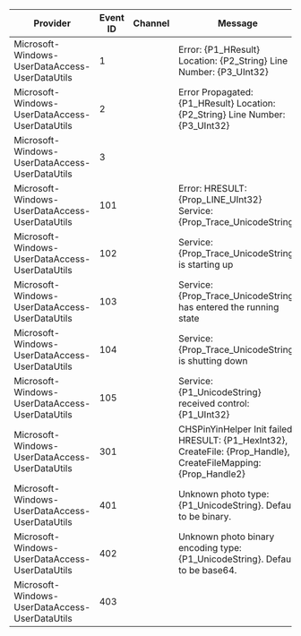Provider                                        |  Event ID  |  Channel  |  Message
------------------------------------------------|------------|-----------|-------------------------------------------------------------------------------------------------------------------
Microsoft-Windows-UserDataAccess-UserDataUtils  |  1         |           |  Error: {P1_HResult} Location: {P2_String} Line Number: {P3_UInt32}
Microsoft-Windows-UserDataAccess-UserDataUtils  |  2         |           |  Error Propagated: {P1_HResult} Location: {P2_String} Line Number: {P3_UInt32}
Microsoft-Windows-UserDataAccess-UserDataUtils  |  3         |           |
Microsoft-Windows-UserDataAccess-UserDataUtils  |  101       |           |  Error: HRESULT: {Prop_LINE_UInt32} Service: {Prop_Trace_UnicodeString}
Microsoft-Windows-UserDataAccess-UserDataUtils  |  102       |           |  Service: {Prop_Trace_UnicodeString} is starting up
Microsoft-Windows-UserDataAccess-UserDataUtils  |  103       |           |  Service: {Prop_Trace_UnicodeString} has entered the running state
Microsoft-Windows-UserDataAccess-UserDataUtils  |  104       |           |  Service: {Prop_Trace_UnicodeString} is shutting down
Microsoft-Windows-UserDataAccess-UserDataUtils  |  105       |           |  Service: {P1_UnicodeString} received control: {P1_UInt32}
Microsoft-Windows-UserDataAccess-UserDataUtils  |  301       |           |  CHSPinYinHelper Init failed: HRESULT: {P1_HexInt32}, CreateFile: {Prop_Handle}, CreateFileMapping: {Prop_Handle2}
Microsoft-Windows-UserDataAccess-UserDataUtils  |  401       |           |  Unknown photo type: {P1_UnicodeString}. Default to be binary.
Microsoft-Windows-UserDataAccess-UserDataUtils  |  402       |           |  Unknown photo binary encoding type: {P1_UnicodeString}. Default to be base64.
Microsoft-Windows-UserDataAccess-UserDataUtils  |  403       |           |